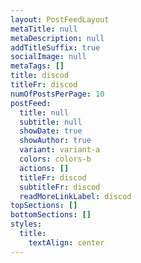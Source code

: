 ```yaml
---
layout: PostFeedLayout
metaTitle: null
metaDescription: null
addTitleSuffix: true
socialImage: null
metaTags: []
title: discod
titleFr: discod
numOfPostsPerPage: 10
postFeed:
  title: null
  subtitle: null
  showDate: true
  showAuthor: true
  variant: variant-a
  colors: colors-b
  actions: []
  titleFr: discod
  subtitleFr: discod
  readMoreLinkLabel: discod
topSections: []
bottomSections: []
styles:
  title:
    textAlign: center
---
```

